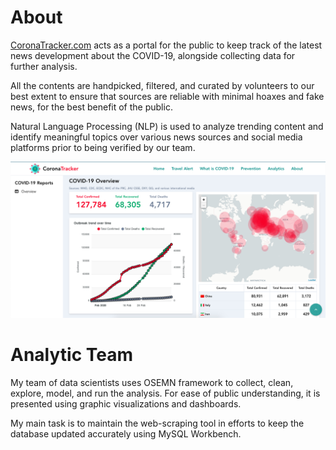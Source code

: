 # About
[CoronaTracker.com](https://www.coronatracker.com/) acts as a portal for the public to keep track of the latest news development about the COVID-19, alongside collecting data for further analysis. 

All the contents are handpicked, filtered, and curated by volunteers to our best extent to ensure that sources are reliable with minimal hoaxes and fake news, for the best benefit of the public. 

Natural Language Processing (NLP) is used to analyze trending content and identify meaningful topics over various news sources and social media platforms prior to being verified by our team.  

![](Interface.png)

# Analytic Team
My team of data scientists uses OSEMN framework to collect, clean, explore, model, and run the analysis. For ease of public understanding, it is presented using graphic visualizations and dashboards. 

My main task is to maintain the web-scraping tool in efforts to keep the database updated accurately using MySQL Workbench.


